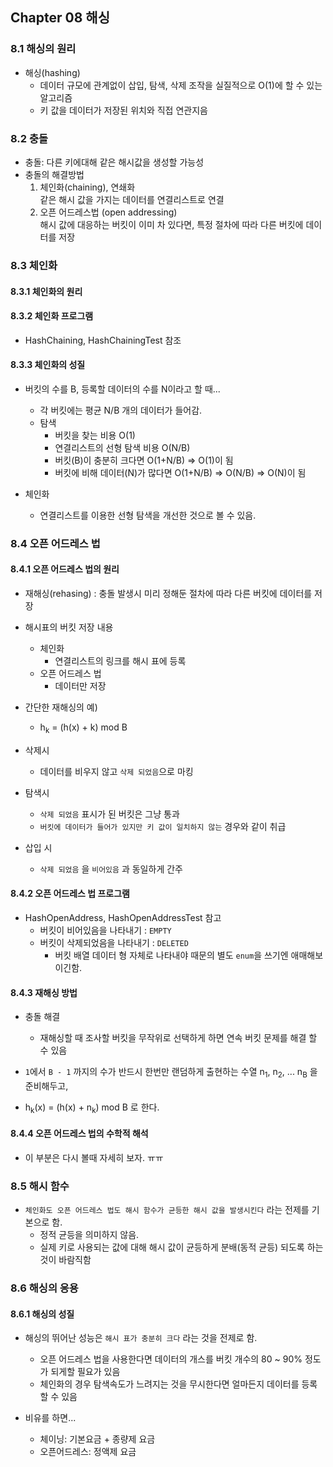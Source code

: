 ## Chapter 08 해싱

### 8.1 해싱의 원리
* 해싱(hashing)
    * 데이터 규모에 관계없이 삽입, 탐색, 삭제 조작을 실질적으로 O(1)에 할 수 있는 알고리즘
    * 키 값을 데이터가 저장된 위치와 직접 연관지음

### 8.2 충돌
* 충돌: 다른 키에대해 같은 해시값을 생성할 가능성
* 충돌의 해결방법
  1. 체인화(chaining), 연쇄화   
    같은 해시 값을 가지는 데이터를 연결리스트로 연결
  2. 오픈 어드레스법 (open addressing)  
    해시 값에 대응하는 버킷이 이미 차 있다면, 특정 절차에 따라 다른 버킷에 데이터를 저장



### 8.3 체인화

#### 8.3.1 체인화의 원리

#### 8.3.2 체인화 프로그램
* HashChaining, HashChainingTest 참조

#### 8.3.3 체인화의 성질
* 버킷의 수를 B, 등록할 데이터의 수를 N이라고 할 때...
  * 각 버킷에는 평균 N/B 개의 데이터가 들어감.
  * 탐색
    * 버킷을 찾는 비용 O(1)
    * 연결리스트의 선형 탐색 비용 O(N/B)
    * 버킷(B)이 충분히 크다면 O(1+N/B) => O(1)이 됨
    * 버킷에 비해 데이터(N)가 많다면 O(1+N/B) => O(N/B) => O(N)이 됨

* 체인화
  * 연결리스트를 이용한 선형 탐색을 개선한 것으로 볼 수 있음.



### 8.4 오픈 어드레스 법

#### 8.4.1 오픈 어드레스 법의 원리
* 재해싱(rehasing) : 충돌 발생시 미리 정해둔 절차에 따라 다른 버킷에 데이터를 저장
* 해시표의 버킷 저장 내용
  * 체인화
    * 연결리스트의 링크를 해시 표에 등록
  * 오픈 어드레스 법
    * 데이터만 저장
  
* 간단한 재해싱의 예)  
  * h<sub>k</sub> = (h(x) + k) mod B
  

* 삭제시 
  * 데이터를 비우지 않고 `삭제 되었음`으로 마킹
* 탐색시
  * `삭제 되었음` 표시가 된 버킷은 그냥 통과
  * `버킷에 데이터가 들어가 있지만 키 값이 일치하지 않는` 경우와 같이 취급
* 삽입 시
  * `삭제 되었음` 을 `비어있음` 과 동일하게 간주

#### 8.4.2 오픈 어드레스 법 프로그램
* HashOpenAddress, HashOpenAddressTest 참고
  * 버킷이 비어있음을 나타내기 : `EMPTY`
  * 버킷이 삭제되었음을 나타내기 : `DELETED`
    * 버킷 배열 데이터 형 자체로 나타내야 때문의 별도 `enum`을 쓰기엔 애매해보이긴함.


#### 8.4.3 재해싱 방법
* 충돌 해결
  * 재해싱할 때 조사할 버킷을 무작위로 선택하게 하면 연속 버킷 문제를 해결 할 수 있음

* `1`에서 `B - 1` 까지의 수가 반드시 한번만 랜덤하게 출현하는 수열 n<sub>1</sub>, n<sub>2</sub>, ... n<sub>B</sub> 을 준비해두고,
* h<sub>k</sub>(x) = (h(x) + n<sub>k</sub>) mod B  로 한다.
  

#### 8.4.4 오픈 어드레스 법의 수학적 해석
* 이 부분은 다시 볼때 자세히 보자. ㅠㅠ



### 8.5 해시 함수
* `체인화도 오픈 어드레스 법도 해시 함수가 균등한 해시 값을 발생시킨다` 라는 전제를 기본으로 함.
  * 정적 균등을 의미하지 않음.
  * 실제 키로 사용되는 값에 대해 해시 값이 균등하게 분배(동적 균등) 되도록 하는 것이 바람직함



### 8.6 해싱의 응용

#### 8.6.1 해싱의 성질
* 해싱의 뛰어난 성능은 `해시 표가 충분히 크다` 라는 것을 전제로 함.
  * 오픈 어드레스 법을 사용한다면 데이터의 개스를 버킷 개수의 80 ~ 90% 정도가 되게할 필요가 있음
  * 체인화의 경우 탐색속도가 느려지는 것을 무시한다면 얼마든지 데이터를 등록할 수 있음

* 비유를 하면...
  * 체이닝: 기본요금 + 종량제 요금
  * 오픈어드레스: 정액제 요금
